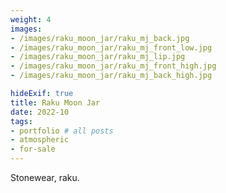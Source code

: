 ```yaml
---
weight: 4
images:
- /images/raku_moon_jar/raku_mj_back.jpg
- /images/raku_moon_jar/raku_mj_front_low.jpg
- /images/raku_moon_jar/raku_mj_lip.jpg
- /images/raku_moon_jar/raku_mj_front_high.jpg
- /images/raku_moon_jar/raku_mj_back_high.jpg

hideExif: true
title: Raku Moon Jar
date: 2022-10
tags:
- portfolio # all posts
- atmospheric
- for-sale
---
```


Stonewear, raku.
